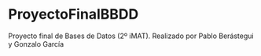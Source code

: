 # ProyectoFinalBBDD
Proyecto final de Bases de Datos (2º iMAT). Realizado por Pablo Berástegui y Gonzalo García
